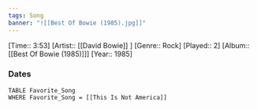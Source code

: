 ```yaml
---
tags: Song  
banner: "![[Best Of Bowie (1985).jpg]]"
---
```

[Time:: 3:53]
[Artist:: [[David Bowie]] ]
[Genre:: Rock]
[Played:: 2]
[Album:: [[Best Of Bowie (1985)]]]
[Year:: 1985]
### Dates
````dataview
TABLE Favorite_Song
WHERE Favorite_Song = [[This Is Not America]]
````